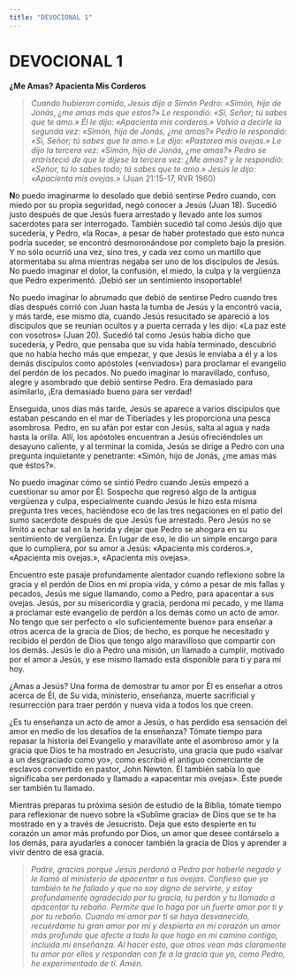 ```yaml
---
title: "DEVOCIONAL 1"
---
```

# DEVOCIONAL 1

**¿Me Amas? Apacienta Mis Corderos**

> *Cuando hubieron comido, Jesús dijo a Simón Pedro: «Simón, hijo de
> Jonás, ¿me amas más que estos?» Le respondió: «Sí, Señor; tú sabes que
> te amo.» Él le dijo: «Apacienta mis corderos.» Volvió a decirle la
> segunda vez: «Simón, hijo de Jonás, ¿me amas?» Pedro le respondió:
> «Sí, Señor; tú sabes que te amo.» Le dijo: «Pastorea mis ovejas.» Le
> dijo la tercera vez: «Simón, hijo de Jonás, ¿me amas?» Pedro se
> entristeció de que le dijese la tercera vez: ¿Me amas? y le respondió:
> «Señor, tú lo sabes todo; tú sabes que te amo.» Jesús le dijo:
> «Apacienta mis ovejas.»* (Juan 21:15-17, RVR 1960)

**N**o puedo imaginarme lo desolado que debió sentirse Pedro cuando, con
miedo por su propia seguridad, negó conocer a Jesús (Juan 18). Sucedió
justo después de que Jesús fuera arrestado y llevado ante los sumos
sacerdotes para ser interrogado. También sucedió tal como Jesús dijo que
sucedería, y Pedro, «la Roca», a pesar de haber protestado que esto
nunca podría suceder, se encontró desmoronándose por completo bajo la
presión. Y no sólo ocurrió una vez, sino tres, y cada vez como un
martillo que atormentaba su alma mientras negaba ser uno de los
discípulos de Jesús. No puedo imaginar el dolor, la confusión, el miedo,
la culpa y la vergüenza que Pedro experimentó. ¡Debió ser un sentimiento
insoportable!

No puedo imaginar lo abrumado que debió de sentirse Pedro cuando tres
días después corrió con Juan hasta la tumba de Jesús y la encontró
vacía, y más tarde, ese mismo día, cuando Jesús resucitado se apareció a
los discípulos que se reunían ocultos y a puerta cerrada y les dijo: «La
paz esté con vosotros» (Juan 20). Sucedió tal como Jesús había dicho que
sucedería, y Pedro, que pensaba que su vida había terminado, descubrió
que no había hecho más que empezar, y que Jesús le enviaba a él y a los
demás discípulos como apóstoles («enviados») para proclamar el evangelio
del perdón de los pecados. No puedo imaginar lo maravillado, confuso,
alegre y asombrado que debió sentirse Pedro. Era demasiado para
asimilarlo, ¡Era demasiado bueno para ser verdad!

Enseguida, unos días más tarde, Jesús se aparece a varios discípulos que
estaban pescando en el mar de Tiberíades y les proporciona una pesca
asombrosa. Pedro, en su afán por estar con Jesús, salta al agua y nada
hasta la orilla. Allí, los apóstoles encuentran a Jesús ofreciéndoles un
desayuno caliente, y al terminar la comida, Jesús se dirige a Pedro con
una pregunta inquietante y penetrante: «Simón, hijo de Jonás, ¿me amas
más que éstos?».

No puedo imaginar cómo se sintió Pedro cuando Jesús empezó a cuestionar
su amor por Él. Sospecho que regresó algo de la antigua vergüenza y
culpa, especialmente cuando Jesús le hizo esta misma pregunta tres
veces, haciéndose eco de las tres negaciones en el patio del sumo
sacerdote después de que Jesús fue arrestado. Pero Jesús no se limitó a
echar sal en la herida y dejar que Pedro se ahogara en su sentimiento de
vergüenza. En lugar de eso, le dio un simple encargo para que lo
cumpliera, por su amor a Jesús: «Apacienta mis corderos.», «Apacienta
mis ovejas.», «Apacienta mis ovejas».

Encuentro este pasaje profundamente alentador cuando reflexiono sobre la
gracia y el perdón de Dios en mi propia vida, y cómo a pesar de mis
fallas y pecados, Jesús me sigue llamando, como a Pedro, para apacentar
a sus ovejas. Jesús, por su misericordia y gracia, perdona mi pecado, y
me llama a proclamar este evangelio de perdón a los demás como un acto
de amor. No tengo que ser perfecto o «lo suficientemente bueno» para
enseñar a otros acerca de la gracia de Dios; de hecho, es porque he
necesitado y recibido el perdón de Dios que tengo algo maravilloso que
compartir con los demás. Jesús le dio a Pedro una misión, un llamado a
cumplir, motivado por el amor a Jesús, y ese mismo llamado está
disponible para ti y para mí hoy.

¿Amas a Jesús? Una forma de demostrar tu amor por Él es enseñar a otros
acerca de Él, de Su vida, ministerio, enseñanza, muerte sacrificial y
resurrección para traer perdón y nueva vida a todos los que creen.

¿Es tu enseñanza un acto de amor a Jesús, o has perdido esa sensación
del amor en medio de los desafíos de la enseñanza? Tómate tiempo para
repasar la historia del Evangelio y maravíllate ante el asombroso amor y
la gracia que Dios te ha mostrado en Jesucristo, una gracia que pudo
«salvar a un desgraciado como yo», como escribió el antiguo comerciante
de esclavos convertido en pastor, John Newton. Él también sabía lo que
significaba ser perdonado y llamado a «apacentar mis ovejas». Éste puede
ser también tu llamado.

Mientras preparas tu próxima sesión de estudio de la Biblia, tómate
tiempo para reflexionar de nuevo sobre la «Sublime gracia» de Dios que
se te ha mostrado en y a través de Jesucristo. Deja que esto despierte
en tu corazón un amor más profundo por Dios, un amor que desee
contárselo a los demás, para ayudarles a conocer también la gracia de
Dios y aprender a vivir dentro de esa gracia.

> *Padre, gracias porque Jesús perdonó a Pedro por haberle negado y le
> llamó al ministerio de apacentar a tus ovejas. Confieso que yo también
> te he fallado y que no soy digno de servirte, y estoy profundamente
> agradecido por tu gracia, tu perdón y tu llamado a apacentar tu
> rebaño. Permite que lo haga por un fuerte amor por ti y por tu rebaño.
> Cuando mi amor por ti se haya desvanecido, recuérdame tu gran amor por
> mí y despierta en mi corazón un amor más profundo que afecte a todo lo
> que hago en mi camino contigo, incluida mi enseñanza. Al hacer esto,
> que otros vean más claramente tu amor por ellos y respondan con fe a
> la gracia que yo, como Pedro, he experimentado de ti. Amén.*
